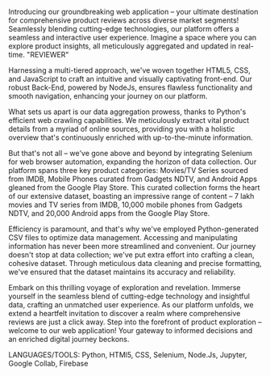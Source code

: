 Introducing our groundbreaking web application – your ultimate destination for comprehensive product reviews across diverse market segments! Seamlessly blending cutting-edge technologies, our platform offers a seamless and interactive user experience. Imagine a space where you can explore product insights, all meticulously aggregated and updated in real-time. "REVIEWER"

Harnessing a multi-tiered approach, we've woven together HTML5, CSS, and JavaScript to craft an intuitive and visually captivating front-end. Our robust Back-End, powered by NodeJs, ensures flawless functionality and smooth navigation, enhancing your journey on our platform.

What sets us apart is our data aggregation prowess, thanks to Python's efficient web crawling capabilities. We meticulously extract vital product details from a myriad of online sources, providing you with a holistic overview that's continuously enriched with up-to-the-minute information.

But that's not all – we've gone above and beyond by integrating Selenium for web browser automation, expanding the horizon of data collection. Our platform spans three key product categories: Movies/TV Series sourced from IMDB, Mobile Phones curated from Gadgets NDTV, and Android Apps gleaned from the Google Play Store. This curated collection forms the heart of our extensive dataset, boasting an impressive range of content – 7 lakh movies and TV series from IMDB, 10,000 mobile phones from Gadgets NDTV, and 20,000 Android apps from the Google Play Store.

Efficiency is paramount, and that's why we've employed Python-generated CSV files to optimize data management. Accessing and manipulating information has never been more streamlined and convenient. Our journey doesn't stop at data collection; we've put extra effort into crafting a clean, cohesive dataset. Through meticulous data cleaning and precise formatting, we've ensured that the dataset maintains its accuracy and reliability.

Embark on this thrilling voyage of exploration and revelation. Immerse yourself in the seamless blend of cutting-edge technology and insightful data, crafting an unmatched user experience. As our platform unfolds, we extend a heartfelt invitation to discover a realm where comprehensive reviews are just a click away. Step into the forefront of product exploration – welcome to our web application! Your gateway to informed decisions and an enriched digital journey beckons.

LANGUAGES/TOOLS: Python, HTMl5, CSS, Selenium, Node.Js, Jupyter, Google Collab, Firebase
